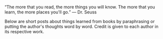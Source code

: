 “The more that you read, the more things you will know. The more that you learn, the more places you'll go.”
― Dr. Seuss

Below are short posts about things learned from books by paraphrasing or putting the author's thoughts word by word. Credit is given to each author in its respective work.

<div
<iframe src="https://embeds.beehiiv.com/94213b09-df9f-4592-aa61-13453c83ecc0?slim=true" data-test-id="beehiiv-embed" height="52" frameborder="0" scrolling="no" style="margin: 0; border-radius: 0px !important; background-color: transparent;"></iframe>
</div>

